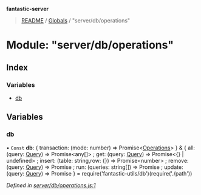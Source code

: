 **fantastic-server**

> [README](../README.md) / [Globals](../globals.md) / "server/db/operations"

# Module: "server/db/operations"

## Index

### Variables

* [db](_server_db_operations_.md#db)

## Variables

### db

• `Const` **db**: { transaction: (mode: number) => Promise\<[Operations](_packages_fantastic_utils_db_types_d_.md#operations)>  } & { all: (query: [Query](_packages_fantastic_utils_db_types_d_.md#query)) => Promise\<any[]> ; get: (query: [Query](_packages_fantastic_utils_db_types_d_.md#query)) => Promise\<{} \| undefined> ; insert: (table: string,row: {}) => Promise\<number> ; remove: (query: [Query](_packages_fantastic_utils_db_types_d_.md#query)) => Promise ; run: (queries: string[]) => Promise ; update: (query: [Query](_packages_fantastic_utils_db_types_d_.md#query)) => Promise  } = require('fantastic-utils/db')(require('./path'))

*Defined in [server/db/operations.js:1](https://github.com/besimorhino/project-fantastic/blob/a9b4b41/server/db/operations.js#L1)*
